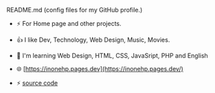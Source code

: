  README.md (config files for my GitHub profile.)
 
- ⚡ For Home page and other projects.
- 👍 I like Dev, Technology, Web Design, Music, Movies.
- 🌱 I'm learning Web Design, HTML, CSS, JavaSript, PHP and English

- 🌐 [https://inonehp.pages.dev](https://inonehp.pages.dev/)
- ⚡ [source code](https://github.com/inonehp/inonehp.github.io)

<!--
**inonehp/inonehp** is a ✨ _special_ ✨ repository because its `README.md` (this file) appears on your GitHub profile.

Here are some ideas to get you started:

- 🔭 I’m currently working on ...
- 🌱 I’m currently learning ...
- 👯 I’m looking to collaborate on ...
- 🤔 I’m looking for help with ...
- 💬 Ask me about ...
- 📫 How to reach me: ...
- 😄 Pronouns: ...
- ⚡ Fun fact: ...
-->


